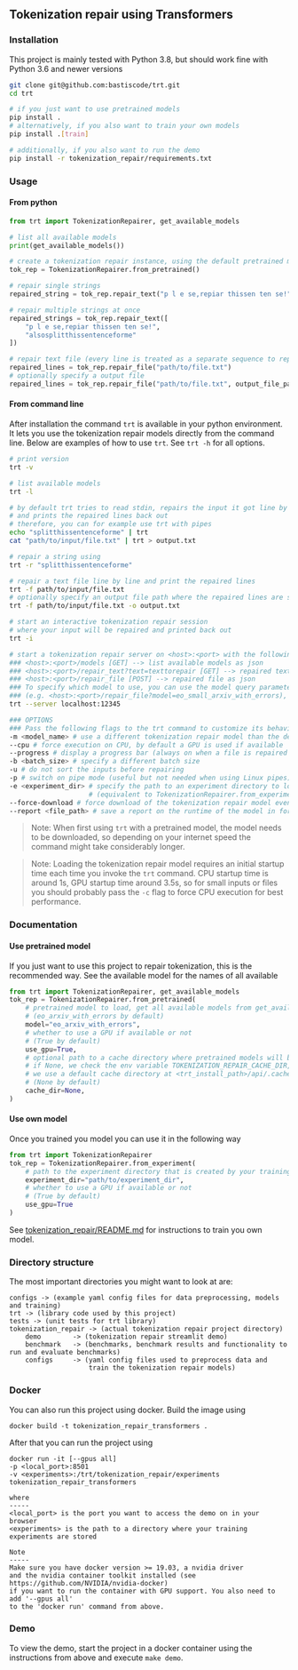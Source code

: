## Tokenization repair using Transformers

### Installation

This project is mainly tested with Python 3.8, but should work fine with Python 3.6 and newer versions

```bash
git clone git@github.com:bastiscode/trt.git
cd trt

# if you just want to use pretrained models
pip install .
# alternatively, if you also want to train your own models
pip install .[train]

# additionally, if you also want to run the demo
pip install -r tokenization_repair/requirements.txt
```

### Usage

#### From python
```python
from trt import TokenizationRepairer, get_available_models

# list all available models
print(get_available_models())

# create a tokenization repair instance, using the default pretrained model
tok_rep = TokenizationRepairer.from_pretrained()

# repair single strings
repaired_string = tok_rep.repair_text("p l e se,repiar thissen ten se!")

# repair multiple strings at once
repaired_strings = tok_rep.repair_text([
    "p l e se,repiar thissen ten se!",
    "alsosplitthissentenceforme"    
])

# repair text file (every line is treated as a separate sequence to repair)
repaired_lines = tok_rep.repair_file("path/to/file.txt")
# optionally specify a output file
repaired_lines = tok_rep.repair_file("path/to/file.txt", output_file_path="save/output/here.txt")
```

#### From command line

After installation the command `trt` is available in your python environment. It lets you use the tokenization 
repair models directly from the command line. Below are examples of how to use `trt`. 
See `trt -h` for all options.

```bash
# print version
trt -v

# list available models
trt -l

# by default trt tries to read stdin, repairs the input it got line by line 
# and prints the repaired lines back out
# therefore, you can for example use trt with pipes
echo "splitthissentenceforme" | trt
cat "path/to/input/file.txt" | trt > output.txt

# repair a string using
trt -r "splitthissentenceforme"

# repair a text file line by line and print the repaired lines
trt -f path/to/input/file.txt
# optionally specify an output file path where the repaired lines are saved
trt -f path/to/input/file.txt -o output.txt

# start an interactive tokenization repair session
# where your input will be repaired and printed back out
trt -i

# start a tokenization repair server on <host>:<port> with the following endpoints:
### <host>:<port>/models [GET] --> list available models as json 
### <host>:<port>/repair_text?text=texttorepair [GET] --> repaired text as json
### <host>:<port>/repair_file [POST] --> repaired file as json
### To specify which model to use, you can use the model query parameter 
### (e.g. <host>:<port>/repair_file?model=eo_small_arxiv_with_errors), default model is eo_arxiv_with_errors
trt --server localhost:12345

### OPTIONS
### Pass the following flags to the trt command to customize its behaviour
-m <model_name> # use a different tokenization repair model than the default one 
--cpu # force execution on CPU, by default a GPU is used if available
--progress # display a progress bar (always on when a file is repaired using -f)
-b <batch_size> # specify a different batch size
-u # do not sort the inputs before repairing
-p # switch on pipe mode (useful but not needed when using Linux pipes)
-e <experiment_dir> # specify the path to an experiment directory to load the model from 
                    # (equivalent to TokenizationRepairer.from_experiment(experiment_dir) in python API)
--force-download # force download of the tokenization repair model even if it was already downloaded
--report <file_path> # save a report on the runtime of the model in form of a markdown table in a file
```

> Note: When first using `trt` with a pretrained model, the model needs to be downloaded, so depending on 
> your internet speed the command might take considerably longer.

> Note: Loading the tokenization repair model requires an initial startup time each time you 
> invoke the `trt` command. CPU startup time is around 1s, GPU startup time around 3.5s, so for small 
> inputs or files you should probably pass the `-c` flag to force CPU execution for best performance.

### Documentation

#### Use pretrained model
If you just want to use this project to repair tokenization, this is the
recommended way. See the available model for the names of all available
```python
from trt import TokenizationRepairer, get_available_models
tok_rep = TokenizationRepairer.from_pretrained(
    # pretrained model to load, get all available models from get_available_models() 
    # (eo_arxiv_with_errors by default)
    model="eo_arxiv_with_errors", 
    # whether to use a GPU if available or not 
    # (True by default)
    use_gpu=True, 
    # optional path to a cache directory where pretrained models will be downloaded to,
    # if None, we check the env variable TOKENIZATION_REPAIR_CACHE_DIR, if it is not set 
    # we use a default cache directory at <trt_install_path>/api/.cache 
    # (None by default)
    cache_dir=None, 
)
```

#### Use own model
Once you trained you model you can use it in the following way
```python
from trt import TokenizationRepairer
tok_rep = TokenizationRepairer.from_experiment(
    # path to the experiment directory that is created by your training run
    experiment_dir="path/to/experiment_dir",
    # whether to use a GPU if available or not 
    # (True by default)
    use_gpu=True
)
```

See [tokenization_repair/README.md](tokenization_repair/README.md) for instructions to train you own model.

### Directory structure

The most important directories you might want to look at are:
```
configs -> (example yaml config files for data preprocessing, models and training)
trt -> (library code used by this project)
tests -> (unit tests for trt library)
tokenization_repair -> (actual tokenization repair project directory)
    demo        -> (tokenization repair streamlit demo)
    benchmark   -> (benchmarks, benchmark results and functionality to run and evaluate benchmarks)
    configs     -> (yaml config files used to preprocess data and 
                    train the tokenization repair models)
```

### Docker

You can also run this project using docker. Build the image using 

`docker build -t tokenization_repair_transformers .`

After that you can run the project using

```
docker run -it [--gpus all] 
-p <local_port>:8501 
-v <experiments>:/trt/tokenization_repair/experiments 
tokenization_repair_transformers

where 
-----
<local_port> is the port you want to access the demo on in your browser
<experiments> is the path to a directory where your training experiments are stored

Note
-----
Make sure you have docker version >= 19.03, a nvidia driver
and the nvidia container toolkit installed (see https://github.com/NVIDIA/nvidia-docker)
if you want to run the container with GPU support. You also need to add '--gpus all' 
to the 'docker run' command from above.
```

### Demo

To view the demo, start the project in a docker container using the instructions from above
and execute `make demo`.
